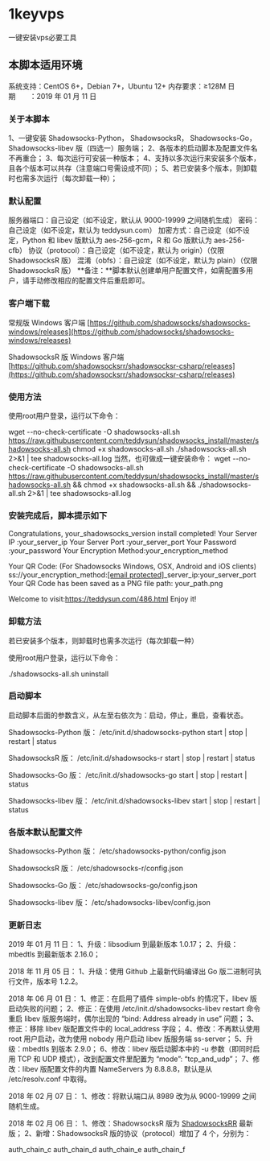 # 1keyvps
一键安装vps必要工具

## 本脚本适用环境

系统支持：CentOS 6+，Debian 7+，Ubuntu 12+
内存要求：≥128M
日期　　：2019 年 01 月 11 日

### 关于本脚本

1、一键安装 Shadowsocks-Python， ShadowsocksR， Shadowsocks-Go， Shadowsocks-libev 版（四选一）服务端；
2、各版本的启动脚本及配置文件名不再重合；
3、每次运行可安装一种版本；
4、支持以多次运行来安装多个版本，且各个版本可以共存（注意端口号需设成不同）；
5、若已安装多个版本，则卸载时也需多次运行（每次卸载一种）；

### 默认配置

服务器端口：自己设定（如不设定，默认从 9000-19999 之间随机生成）
密码：自己设定（如不设定，默认为 teddysun.com）
加密方式：自己设定（如不设定，Python 和 libev 版默认为 aes-256-gcm，R 和 Go 版默认为 aes-256-cfb）
协议（protocol）：自己设定（如不设定，默认为 origin）（仅限 ShadowsocksR 版）
混淆（obfs）：自己设定（如不设定，默认为 plain）（仅限 ShadowsocksR 版）
**备注：**脚本默认创建单用户配置文件，如需配置多用户，请手动修改相应的配置文件后重启即可。

### 客户端下载

常规版 Windows 客户端
[https://github.com/shadowsocks/shadowsocks-windows/releases](https://github.com/shadowsocks/shadowsocks-windows/releases)

ShadowsocksR 版 Windows 客户端
[https://github.com/shadowsocksrr/shadowsocksr-csharp/releases](https://github.com/shadowsocksrr/shadowsocksr-csharp/releases)

### 使用方法

使用root用户登录，运行以下命令：

wget --no-check-certificate -O shadowsocks-all.sh https://raw.githubusercontent.com/teddysun/shadowsocks_install/master/shadowsocks-all.sh
chmod +x shadowsocks-all.sh
./shadowsocks-all.sh 2>&1 | tee shadowsocks-all.log
当然，也可做成一键安装命令：
wget --no-check-certificate -O shadowsocks-all.sh https://raw.githubusercontent.com/teddysun/shadowsocks_install/master/shadowsocks-all.sh && chmod +x shadowsocks-all.sh && ./shadowsocks-all.sh 2>&1 | tee shadowsocks-all.log

### 安装完成后，脚本提示如下

Congratulations, your_shadowsocks_version install completed!
Your Server IP        :your_server_ip
Your Server Port      :your_server_port
Your Password         :your_password
Your Encryption Method:your_encryption_method

Your QR Code: (For Shadowsocks Windows, OSX, Android and iOS clients)
 ss://your_encryption_method:[[email protected]](/cdn-cgi/l/email-protection)_server_ip:your_server_port
Your QR Code has been saved as a PNG file path:
 your_path.png

Welcome to visit:https://teddysun.com/486.html
Enjoy it!

### 卸载方法

若已安装多个版本，则卸载时也需多次运行（每次卸载一种）

使用root用户登录，运行以下命令：

./shadowsocks-all.sh uninstall

### 启动脚本

启动脚本后面的参数含义，从左至右依次为：启动，停止，重启，查看状态。

Shadowsocks-Python 版：
/etc/init.d/shadowsocks-python start | stop | restart | status

ShadowsocksR 版：
/etc/init.d/shadowsocks-r start | stop | restart | status

Shadowsocks-Go 版：
/etc/init.d/shadowsocks-go start | stop | restart | status

Shadowsocks-libev 版：
/etc/init.d/shadowsocks-libev start | stop | restart | status

### 各版本默认配置文件

Shadowsocks-Python 版：
/etc/shadowsocks-python/config.json

ShadowsocksR 版：
/etc/shadowsocks-r/config.json

Shadowsocks-Go 版：
/etc/shadowsocks-go/config.json

Shadowsocks-libev 版：
/etc/shadowsocks-libev/config.json

### 更新日志

2019 年 01 月 11 日：
1、升级：libsodium 到最新版本 1.0.17；
2、升级：mbedtls 到最新版本 2.16.0；

2018 年 11 月 05 日：
1、升级：使用 Github 上最新代码编译出 Go 版二进制可执行文件，版本号 1.2.2。

2018 年 06 月 01 日：
1、修正：在启用了插件 simple-obfs 的情况下，libev 版启动失败的问题；
2、修正：在使用 /etc/init.d/shadowsocks-libev restart 命令重启 libev 版服务端时，偶尔出现的 “bind: Address already in use” 问题；
3、修正：移除 libev 版配置文件中的 local_address 字段；
4、修改：不再默认使用 root 用户启动，改为使用 nobody 用户启动 libev 版服务端 ss-server；
5、升级：mbedtls 到版本 2.9.0；
6、修改：libev 版启动脚本中的 -u 参数（即同时启用 TCP 和 UDP 模式），改到配置文件里配置为 “mode”: “tcp_and_udp”；
7、修改：libev 版配置文件的内置 NameServers 为 8.8.8.8，默认是从 /etc/resolv.conf 中取得。

2018 年 02 月 07 日：
1、修改：将默认端口从 8989 改为从 9000-19999 之间随机生成。

2018 年 02 月 06 日：
1、修改：ShadowsocksR 版为 [ShadowsocksRR](https://github.com/shadowsocksrr/shadowsocksr) 最新版；
2、新增：ShadowsocksR 版的协议（protocol）增加了 4 个，分别为：

auth_chain_c
auth_chain_d
auth_chain_e
auth_chain_f
